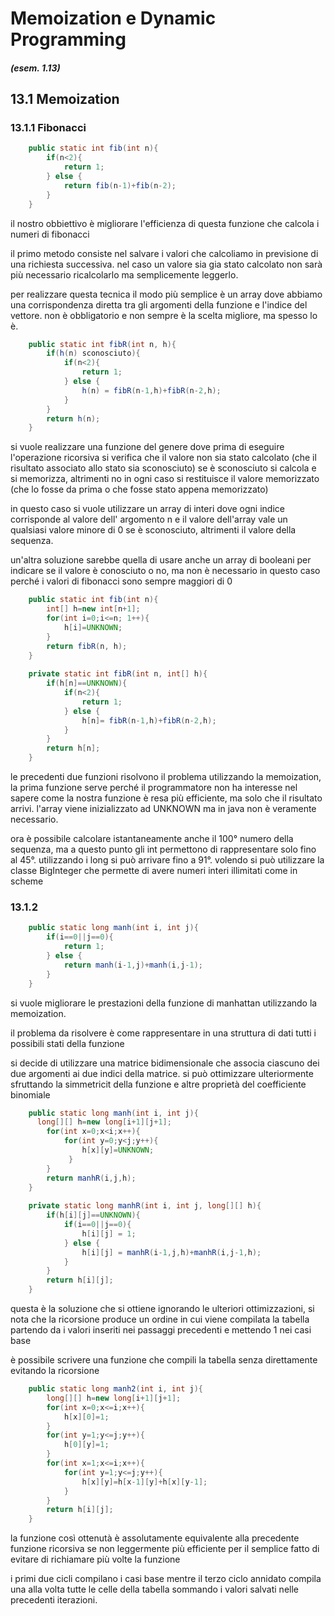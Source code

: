 # Memoization e Dynamic Programming

##### (esem. 1.13)

## 13.1 Memoization

### 13.1.1 Fibonacci

```java
    public static int fib(int n){
        if(n<2){
            return 1;
        } else {
            return fib(n-1)+fib(n-2);
        }
    }
```

il nostro obbiettivo è migliorare l'efficienza di questa funzione che calcola i numeri di fibonacci

il primo metodo consiste nel salvare i valori che calcoliamo in previsione di una richiesta successiva. nel caso un valore sia gia stato calcolato non sarà più necessario ricalcolarlo ma semplicemente leggerlo.

per realizzare questa tecnica il modo più semplice è un array dove abbiamo una corrispondenza diretta tra gli argomenti della funzione e l'indice del vettore. non è obbligatorio e non sempre è la scelta migliore, ma spesso lo è.

```java pseudo
    public static int fibR(int n, h){
        if(h(n) sconosciuto){
            if(n<2){
                return 1;
            } else {
                h(n) = fibR(n-1,h)+fibR(n-2,h);
            }
        }   
        return h(n);
    } 
```
si vuole realizzare una funzione del genere dove prima di eseguire l'operazione ricorsiva si verifica che il valore non sia stato calcolato (che il risultato associato allo stato sia sconosciuto)
se è sconosciuto si calcola e si memorizza, altrimenti no
in ogni caso si restituisce il valore memorizzato (che lo fosse da prima o che fosse stato appena memorizzato)

in questo caso si vuole utilizzare un array di interi dove ogni indice corrisponde al valore dell' argomento n e il valore dell'array vale un qualsiasi valore minore di 0 se è sconosciuto, altrimenti il valore della sequenza.

un'altra soluzione sarebbe quella di usare anche un array di booleani per indicare se il valore è conosciuto o no, ma non è necessario in questo caso perché i valori di fibonacci sono sempre maggiori di 0

```java
    public static int fib(int n){
        int[] h=new int[n+1];
        for(int i=0;i<=n; 1++){
            h[i]=UNKNOWN;
        }
        return fibR(n, h);
    }
    
    private static int fibR(int n, int[] h){
        if(h[n]==UNKNOWN){
            if(n<2){
                return 1;
            } else {
                h[n]= fibR(n-1,h)+fibR(n-2,h);
            }
        }
        return h[n];
    }
```

le precedenti due funzioni risolvono il problema utilizzando la memoization, la prima funzione serve perché il programmatore non ha interesse nel sapere come la nostra funzione è resa più efficiente, ma solo che il risultato arrivi. l'array viene inizializzato ad UNKNOWN ma in java non è veramente necessario.

ora è possibile calcolare istantaneamente anche il 100° numero della sequenza, ma a questo punto gli int permettono di rappresentare solo fino al 45°. utilizzando i long si può arrivare fino a 91°. volendo si può utilizzare la classe BigInteger che permette di avere numeri interi illimitati come in scheme

### 13.1.2

``` java
    public static long manh(int i, int j){
        if(i==0||j==0){
            return 1;
        } else {
            return manh(i-1,j)+manh(i,j-1);
        }
    }
```

si vuole migliorare le prestazioni della funzione di manhattan utilizzando la memoization.

il problema da risolvere è come rappresentare in una struttura di dati tutti i possibili stati della funzione

si decide di utilizzare una matrice bidimensionale che associa ciascuno dei due argomenti ai due indici della matrice.
si può ottimizzare ulteriormente sfruttando la simmetricit della funzione e altre proprietà del coefficiente binomiale

```java
    public static long manh(int i, int j){
      long[][] h=new long[i+1][j+1];
        for(int x=0;x<i;x++){
            for(int y=0;y<j;y++){
                h[x][y]=UNKNOWN;
             }
        }
        return manhR(i,j,h);
    }
  
    private static long manhR(int i, int j, long[][] h){
        if(h[i][j]==UNKNOWN){
            if(i==0||j==0){
                h[i][j] = 1;
            } else {
                h[i][j] = manhR(i-1,j,h)+manhR(i,j-1,h);
            }
        }
        return h[i][j];
    }
```

questa è la soluzione che si ottiene ignorando le ulteriori ottimizzazioni, si nota che la ricorsione produce un ordine in cui viene compilata la tabella partendo da i valori inseriti nei passaggi precedenti e mettendo 1 nei casi base

è possibile scrivere una funzione che compili la tabella senza direttamente evitando la ricorsione

```java
    public static long manh2(int i, int j){
        long[][] h=new long[i+1][j+1];
        for(int x=0;x<=i;x++){
            h[x][0]=1;
        }
        for(int y=1;y<=j;y++){
            h[0][y]=1;
        }
        for(int x=1;x<=i;x++){
            for(int y=1;y<=j;y++){
                h[x][y]=h[x-1][y]+h[x][y-1];
            }
        }
        return h[i][j];
    }
```

la funzione così ottenutà è assolutamente equivalente alla precedente funzione ricorsiva se non leggermente più efficiente per il semplice fatto di evitare di richiamare più volte la funzione

i primi due cicli compilano i casi base mentre il terzo ciclo annidato compila una alla volta tutte le celle della tabella sommando i valori salvati nelle precedenti iterazioni.